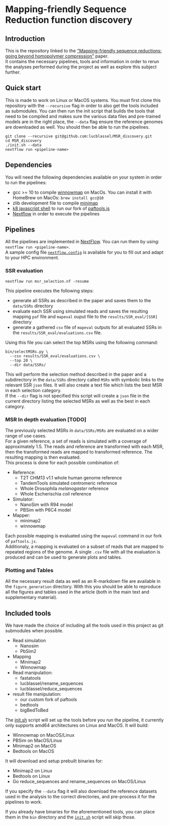 # Mapping-friendly Sequence Reduction function discovery

## Introduction

This is the repository linked to the ["Mapping-friendly sequence reductions: going beyond homopolymer compression"]() paper.  
It contains the necessary pipelines, tools and information in order to rerun the analyses performed during the project as well as explore this subject further.

## Quick start

This is made to work on Linux or MacOS systems. You must first clone this repository with the `--recursive` flag in order to also get the tools included as submodules. You can then run the init script that builds the tools that need to be compiled and makes sure the various data files and pre-trained models are in the right place, the `--data` flag ensure the reference genomes are downloaded as well. You should then be able to run the pipelines.

```shell
git clone --recursive git@github.com:lucblassel/MSR_discovery.git
cd MSR_discovery
./init.sh --data
nextflow run <pipeline-name>
```

## Dependencies

You will need the following dependencies available on your system in order to run the pipelines:

- gcc >= 10 to compile [winnowmap](https://github.com/marbl/Winnowmap) on MacOs. You can install it with HomeBrew on MacOs: `brew install gcc@10`
- zlib development file to compile [minimap](https://github.com/lh3/minimap2)
- [k8 javascript shell](https://github.com/attractivechaos/k8) to run our fork of [paftools.js](https://github.com/lh3/minimap2/blob/master/misc/README.md)
- [Nextflow](https://www.nextflow.io/docs/latest/getstarted.html) in order to execute the pipelines

## Pipelines

All the pipelines are implemented in [NextFlow](https://www.nextflow.io). You can run them by using: `nextflow run <pipeline-name>`.  
A sample config file [`nextflow.config`](./nextflow.config) is available for you to fill out and adapt to your HPC environment. 

### SSR evaluation
```shell
nextflow run msr_selection.nf -resume
```
This pipeline executes the following steps: 
  - generate all SSRs as described in the paper and saves them to the `data/SSRs` directory
  - evaluate each SSR using simulated reads and saves the resulting mapping `paf` file and `mapeval` ouput file to the `results/SSR_eval/[SSR]` directory
  - generate a gathered `csv` file of `mapeval` outputs for all evaluated SSRs in the `results/SSR_eval/evaluations.csv` file. 

Using this file you can select the top MSRs using the following command: 
```shell
bin/selectMSRs.py \
  --csv results/SSR_eval/evaluations.csv \
  --top 20 \
  --dir data/SSRs/
```
This will perform the selection method described in the paper and a subdirectory in the `data/SSRs` directory called `MSRs` with symbolic links to the relevant SSR `json` files. It will also create a text file which lists the best MSR in each selection category.  
If the `--dir` flag is not specified this script will create a `json` file in the current directory listing the selected MSRs as well as the best in each category. 
### MSR In depth evaluation [TODO]

The previously selected MSRs in `data/SSRs/MSRs` are evaluated on a wider range of use cases.  
For a given reference, a set of reads is simulated with a coverage of approximately 1.5. The reads and reference are transformed with each MSR, then the transformed reads are mapped to transformed reference. The resulting mapping is then evaluated.  
This process is done for each possible combination of:

- Reference:
  - T2T CHM13 v1.1 whole human genome reference
  - TandemTools simulated centromeric reference
  - Whole Drosophila _melanogaster_ reference
  - Whole Escherischia _coli_ reference
- Simulator:
  - NanoSim with R94 model
  - PBSim with P6C4 model
- Mapper:
  - minimap2
  - winnowmap

Each possible mapping is evaluated using the `mapeval` command in our fork of `paftools.js`.  
Additionaly, a mapping is evaluated on a subset of reads that are mapped to repeated regions of the genome.
A single `.csv` file with all the evaluation is produced and can be used to generate plots and tables.

### Plotting and Tables

All the necessary result data as well as an R-markdown file are available in the `figure_generation` directory. With this you should be able to reproduce all the figures and tables used in the article (both in the main text and supplementary material).

## Included tools

We have made the choice of including all the tools used in this project as git submodules when possible.

- Read simulation
  - Nanosim
  - PbSim2
- Mapping
  - Minimap2
  - Winnowmap
- Read manipulation:
  - fastatools
  - lucblassel/rename_sequences
  - lucblassel/reduce_sequences
- result file manipulation:
  - our custom fork of paftools
  - bedtools
  - bigBedToBed

The [init.sh](./init.sh) script will set up the tools before you run the pipeline, it currently only supports amd64 architectures on Linux and MacOS. It will build:

- Winnowmap on MacOS/Linux
- PBSim on MacOS/Linux
- Minimap2 on MacOS
- Bedtools on MacOS

It will download and setup prebuilt binaries for:

- Minimap2 on Linux
- Bedtools on Linux
- Go reduce_sequences and rename_sequences on MacOS/Linux

If you specify the `--data` flag it will also download the reference datasets used in the analysis to the correct directories, and pre-process it for the pipelines to work.

If you already have binaries for the aforementioned tools, you can place them in the `bin` directory and the [`init.sh`](./init.sh) script will skip those.
